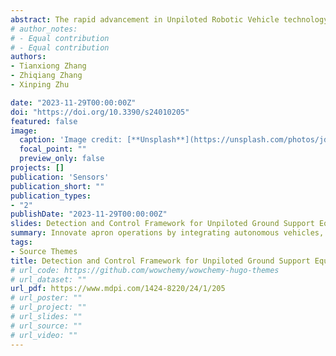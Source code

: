 ```yaml
---
abstract: The rapid advancement in Unpiloted Robotic Vehicle technology has significantly influenced ground support operations at airports, marking a critical shift towards future development. This study presents a novel Unpiloted Ground Support Equipment (GSE) detection and control framework, comprising virtual channel delineation, boundary line detection, object detection, and navigation and docking control, to facilitate automated aircraft docking within the aircraft stand. Firstly, we developed a bespoke virtual channel layout for Unpiloted GSE, aligning with opera-tional regulations and accommodating a wide spectrum of aircraft types. This layout employs turning induction markers to define essential navigation points, thereby streamlining GSE move-ment. Secondly, we integrated cameras and Lidar sensors to enable rapid and precise pose ad-justments during docking. The introduction of a boundary line detection system, along with an optimized, lightweight YOLO algorithm, ensures swift and accurate identification of boundaries, obstacles, and docking sites. Finally, we formulated a unique control algorithm for effective obsta-cle avoidance and docking in varied apron conditions, guaranteeing meticulous management of vehicle pose and speed. Our experimental findings reveal an 89% detection accuracy for the virtual channel boundary line, a 95% accuracy for guiding markers, and an F1-Score of 0.845 for the YO-LO object detection algorithm. The GSE achieved an average docking error of less than 3 cm and an angular deviation under 5 degrees, corroborating the efficacy and advanced nature of our proposed approach in Unpiloted GSE detection and aircraft docking.
# author_notes:
# - Equal contribution
# - Equal contribution
authors:
- Tianxiong Zhang
- Zhiqiang Zhang
- Xinping Zhu

date: "2023-11-29T00:00:00Z"
doi: "https://doi.org/10.3390/s24010205"
featured: false
image:
  caption: 'Image credit: [**Unsplash**](https://unsplash.com/photos/jdD8gXaTZsc)'
  focal_point: ""
  preview_only: false
projects: []
publication: 'Sensors'
publication_short: ""
publication_types:
- "2"
publishDate: "2023-11-29T00:00:00Z"
slides: Detection and Control Framework for Unpiloted Ground Support Equipment within the Aircraft Stand
summary: Innovate apron operations by integrating autonomous vehicles, addressing the gap in research on their automated docking processes.
tags:
- Source Themes
title: Detection and Control Framework for Unpiloted Ground Support Equipment within the Aircraft Stand
# url_code: https://github.com/wowchemy/wowchemy-hugo-themes
# url_dataset: ""
url_pdf: https://www.mdpi.com/1424-8220/24/1/205
# url_poster: ""
# url_project: ""
# url_slides: ""
# url_source: ""
# url_video: ""
---
```



